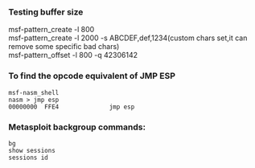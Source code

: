 ### Testing buffer size
msf-pattern_create -l 800  
msf-pattern_create -l 2000 -s ABCDEF,def,1234(custom chars set,it can remove some specific bad chars)  
msf-pattern_offset -l 800 -q 42306142

### To find the opcode equivalent of JMP ESP
```
msf-nasm_shell  
nasm > jmp esp  
00000000  FFE4              jmp esp  
```

### Metasploit backgroup commands:
```
bg
show sessions
sessions id
```
